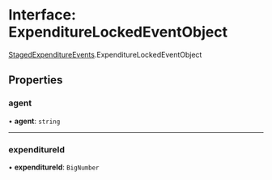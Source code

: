 # Interface: ExpenditureLockedEventObject

[StagedExpenditureEvents](../modules/StagedExpenditureEvents.md).ExpenditureLockedEventObject

## Properties

### agent

• **agent**: `string`

___

### expenditureId

• **expenditureId**: `BigNumber`
